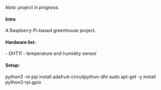 <em>Note: project in progress.</em>

<h4>Intro</h4>
A Raspberry Pi-based greenhouse project.

<h4>Hardware list:</h4>
- DHT11 - temperature and humidity sensor

<h4>Setup:</h4>
python3 -m pip install adafruit-circuitpython-dht
sudo apt-get -y install python3-rpi.gpio
